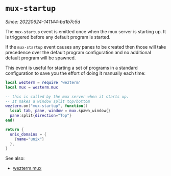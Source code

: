 # `mux-startup`

*Since: 20220624-141144-bd1b7c5d*

The `mux-startup` event is emitted once when the mux server is starting up.
It is triggered before any default program is started.

If the `mux-startup` event causes any panes to be created then those will
take precedence over the default program configuration and no additional
default program will be spawned.

This event is useful for starting a set of programs in a standard
configuration to save you the effort of doing it manually each time:

```lua
local wezterm = require 'wezterm'
local mux = wezterm.mux

-- this is called by the mux server when it starts up.
-- It makes a window split top/bottom
wezterm.on("mux-startup", function()
  local tab, pane, window = mux.spawn_window{}
  pane:split{direction="Top"}
end)

return {
  unix_domains = {
    {name="unix"}
  },
}
```

See also:
* [wezterm.mux](../wezterm.mux/index.md)
